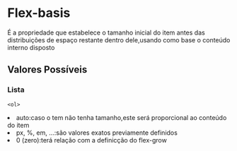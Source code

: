 # Flex-basis

<p>É a propriedade que estabelece o tamanho inicial do item antes das distribuições de espaço restante dentro dele,usando como base o conteúdo interno disposto</p>

## Valores Possíveis

### Lista

	
	<ol>
  <li>auto:caso o tem não tenha tamanho,este será proporcional ao conteúdo do item</li>
  <li>px, %, em, ...:são valores exatos previamente definidos</li>
  <li> 0 (zero):terá relação com a definicção do flex-grow</li>
</ol>